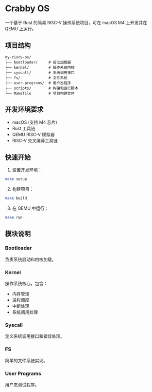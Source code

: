 # Crabby OS

一个基于 Rust 的简易 RISC-V 操作系统项目，可在 macOS M4 上开发并在 QEMU 上运行。

## 项目结构

```
my-riscv-os/
├── bootloader/     # 启动加载器
├── kernel/         # 操作系统内核
├── syscall/        # 系统调用接口
├── fs/             # 文件系统
├── user-programs/  # 用户态程序
├── scripts/        # 构建和运行脚本
└── Makefile        # 项目构建文件
```

## 开发环境要求

- macOS (支持 M4 芯片)
- Rust 工具链
- QEMU RISC-V 模拟器
- RISC-V 交叉编译工具链

## 快速开始

1. 设置开发环境：
```bash
make setup
```

2. 构建项目：
```bash
make build
```

3. 在 QEMU 中运行：
```bash
make run
```

## 模块说明

### Bootloader
负责系统启动和内核加载。

### Kernel
操作系统核心，包含：
- 内存管理
- 进程调度
- 中断处理
- 系统调用处理

### Syscall
定义系统调用接口和错误处理。

### FS
简单的文件系统实现。

### User Programs
用户态测试程序。
